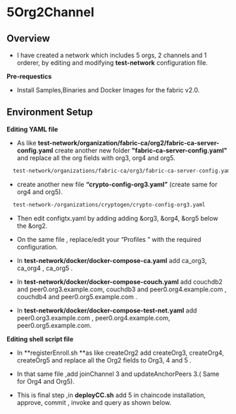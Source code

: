 ﻿# 5Org2Channel

## **Overview**<br>

* I have created a network which includes 5 orgs, 2 channels and 1 orderer, by editing and modifying **test-network** configuration file.

**Pre-requestics**<br>

* Install Samples,Binaries and Docker Images for the fabric v2.0.


## **Environment Setup**<br>


**Editing YAML file**

* As like **test-network/organization/fabric-ca/org2/fabric-ca-server-config.yaml** create another new folder **"fabric-ca-server-config.yaml"** and replace all the org fields with org3, org4 and org5.
 ```bash
   test-network/organizations/fabric-ca/org3/fabric-ca-server-config.yaml
 ```

* create another new file **“crypto-config-org3.yaml”** (create same for org4 and org5).
 ```bash
   test-network-/organizations/cryptogen/crypto-config-org3.yaml
 ```

* Then edit configtx.yaml by adding adding &org3, &org4, &org5 below the &org2.

* On the same file , replace/edit your “Profiles ” with the required configuration.

* In **test-network/docker/docker-compose-ca.yaml** add ca_org3, ca_org4 , ca_org5 .

* In **test-network/docker/docker-compose-couch.yaml** add couchdb2 and peer0.org3.example.com, couchdb3 and peer0.org4.example.com , couchdb4 and peer0.org5.example.com .

* In **test-network/docker/docker-compose-test-net.yaml** add peer0.org3.example.com , peer0.org4.example.com, peer0.org5.example.com.


**Editing shell script file**

* In **registerEnroll.sh **as like createOrg2 add createOrg3, createOrg4, createOrg5 and replace all the Org2 fields to Org3, 4 and 5 .

* In that same file ,add joinChannel 3 and updateAnchorPeers 3.( Same for Org4 and Org5).

* This is final step ,in **deployCC.sh** add 5 in chaincode installation, approve, commit , invoke and query as shown below.


 





